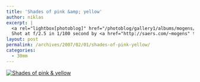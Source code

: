```yaml
---
title: 'Shades of pink &amp; yellow'
author: niklas
excerpt: |
  <a rel="lightbox[photoblog]" href="/photoblog/gallery1/albums/mogens/MG_8430.jpg"><img src="/photoblog/gallery1/albums/mogens/MG_8430.thumb.jpg" alt="Shades of pink & yellow" title="Shades of pink & yellow"/></a><br/></a>
  Shot at f/2.5 in 1/100 second by <a href="http://saers.com/~mogens" target="_top">Mogens</a>
layout: post
permalink: /archives/2007/02/01/shades-of-pink-yellow/
categories:
  - 30mm
---
```

<a rel="lightbox[photoblog]" href="/photoblog/gallery1/mogens/MG_8430.jpg" class="broken_link"><img src="/photoblog/gallery1/albums/mogens/MG_8430.sized.jpg" alt="Shades of pink &#038; yellow" title="Shades of pink &#038; yellow" /></a>